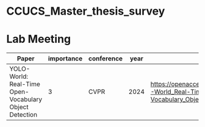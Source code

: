 # CCUCS_Master_thesis_survey



# Lab Meeting
| Paper | importance | conference | year | link |
| -- | -- | -- | -- | -- |
| YOLO-World: Real-Time Open-Vocabulary Object Detection | 3 | CVPR | 2024 | https://openaccess.thecvf.com/content/CVPR2024/papers/Cheng_YOLO-World_Real-Time_Open-Vocabulary_Object_Detection_CVPR_2024_paper.pdf |